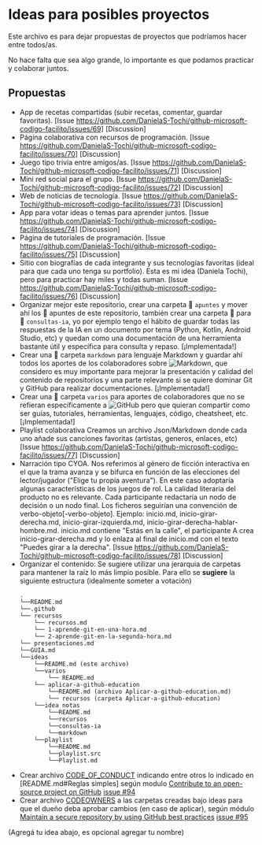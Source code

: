# Ideas para posibles proyectos

Este archivo es para dejar propuestas de proyectos que podríamos hacer entre todos/as.

No hace falta que sea algo grande, lo importante es que podamos practicar y colaborar juntos.

## Propuestas

- App de recetas compartidas (subir recetas, comentar, guardar favoritas). [Issue https://github.com/DanielaS-Tochi/github-microsoft-codigo-facilito/issues/69] [Discussion]
- Página colaborativa con recursos de programación. [Issue https://github.com/DanielaS-Tochi/github-microsoft-codigo-facilito/issues/70] [Discussion]
- Juego tipo trivia entre amigos/as. [Issue https://github.com/DanielaS-Tochi/github-microsoft-codigo-facilito/issues/71] [Discussion]
- Mini red social para el grupo. [Issue https://github.com/DanielaS-Tochi/github-microsoft-codigo-facilito/issues/72] [Discussion]
- Web de noticias de tecnología. [Issue https://github.com/DanielaS-Tochi/github-microsoft-codigo-facilito/issues/73] [Discussion]
- App para votar ideas o temas para aprender juntos. [Issue https://github.com/DanielaS-Tochi/github-microsoft-codigo-facilito/issues/74] [Discussion]
- Página de tutoriales de programación. [Issue https://github.com/DanielaS-Tochi/github-microsoft-codigo-facilito/issues/75] [Discussion]
- Sitio con biografías de cada integrante y sus tecnologías favoritas (ideal para que cada uno tenga su portfolio). Esta es mi idea (Daniela Tochi), pero para practicar hay miles y todas suman. [Issue https://github.com/DanielaS-Tochi/github-microsoft-codigo-facilito/issues/76] [Discussion]
- Organizar mejor este repositorio, crear una carpeta 📁 ```apuntes``` y mover ahí los 📝 apuntes de este repositorio, también crear una carpeta 📁 para 🤖 ```consultas-ia```, yo por ejemplo tengo el hábito de guardar todas las respuestas de la IA en un documento por tema (Python, Kotlin, Android Studio, etc) y quedan como una documentación de una herramienta bastante útil y específica para consulta y repaso. [¡Implementada!]
- Crear una 📁 carpeta ```markdown``` para lenguaje Markdown y guardar ahí todos los aportes de los colaboradores sobre ![Markdown](https://img.shields.io/badge/markdown-%23000000.svg?style=for-the-badge&logo=markdown&logoColor=white), que considero es muy importante para mejorar la presentación y calidad del contenido de repositorios y una parte relevante si se quiere dominar Git y GitHub para realizar documentaciones. [¡Implementada!]
- Crear una 📁 carpeta ```varios``` para aportes de colaboradores que no se refieran específicamente a ![GitHub](https://img.shields.io/badge/github-%23121011.svg?style=for-the-badge&logo=github&logoColor=white) pero que quieran compartir como ser guías, tutoriales, herramientas, lenguajes, código, cheatsheet, etc. [¡Implementada!]
- Playlist colaborativa Creamos un archivo Json/Markdown donde cada uno añade sus canciones favoritas (artistas, generos, enlaces, etc) [Issue https://github.com/DanielaS-Tochi/github-microsoft-codigo-facilito/issues/77] [Discussion]
- Narración tipo CYOA. Nos referimos al género de ficción interactiva en el que la trama avanza y se bifurca en función de las elecciones del lector/jugador ("Elige tu propia aventura"). En este caso adoptaría algunas características de los juegos de rol. La calidad literaria del producto no es relevante. Cada participante redactaría un nodo de decisión o un nodo final. Los ficheros seguirían una convención de verbo-objeto[-verbo-objeto]. Ejemplo: inicio.md, inicio-girar-derecha.md, inicio-girar-izquierda.md, inicio-girar-derecha-hablar-hombre.md. inicio.md contiene "Estás en la calle", el participante A crea inicio-girar-derecha.md y lo enlaza al final de inicio.md con el texto "Puedes girar a la derecha". [Issue https://github.com/DanielaS-Tochi/github-microsoft-codigo-facilito/issues/78] [Discussion]
- Organizar el contenido: Se sugiere utilizar una jerarquia de carpetas para mantener la raíz lo más limpio posible. Para ello se **sugiere** la siguiente estructura (idealmente someter a votación)
  ```
  .
  └──README.md
  └──.github
  └── recursos 
      └── recursos.md
      └── 1-aprende-git-en-una-hora.md
      └── 2-aprende-git-en-la-segunda-hora.md
  └── presentaciones.md
  └──GUIA.md
  └──ideas
      └──README.md (este archivo)
      └──varios
          └── README.md
      └── aplicar-a-github-education
          └──README.md (archivo Aplicar-a-github-education.md)
          └── recursos (carpeta Aplicar-a-github-education)
      └──idea notas
          └──README.md
          └──recursos
          └──consultas-ia
          └──markdown
      └──playlist
          └──README.md
          └──playlist.src
          └──Playlist.md
  ```
- Crear archivo [CODE_OF_CONDUCT](https://docs.github.com/en/communities/setting-up-your-project-for-healthy-contributions/adding-a-code-of-conduct-to-your-project) indicando entre otros lo indicado en [README.md#Reglas simples] según modulo [Contribute to an open-source project on GitHub](https://learn.microsoft.com/en-us/training/modules/contribute-open-source/) [issue #94](https://github.com/DanielaS-Tochi/github-microsoft-codigo-facilito/issues/95)
- Crear archivo [CODEOWNERS](https://docs.github.com/es/repositories/managing-your-repositorys-settings-and-features/customizing-your-repository/about-code-owners#codeowners-syntax) a las carpetas creadas bajo ideas para que el dueño deba aprobar cambios (en caso de aplicar), según módulo [Maintain a secure repository by using GitHub best practices](https://learn.microsoft.com/en-us/training/modules/maintain-secure-repository-github/?source=docs&ns-enrollment-type=Collection&ns-enrollment-id=o1njfe825p602p) [issue #95](https://github.com/DanielaS-Tochi/github-microsoft-codigo-facilito/issues/95)


(Agregá tu idea abajo, es opcional agregar tu nombre)
